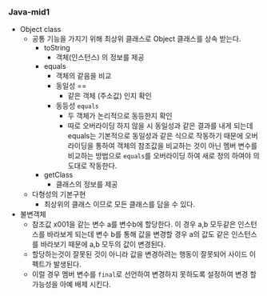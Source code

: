 ### Java-mid1
* Object class
  * 공통 기능을 가지기 위해 최상위 클래스로 Object 클래스를 상속 받는다.
    * toString
      * 객체(인스턴스) 의 정보를 제공 
    * equals
      * 객체의 같음을 비교
      * 동일성 ==
        * 같은 객체 (주소값) 인지 확인
      * 동등성 <code>equals</code>
        * 두 객체가 논리적으로 동등한지 확인
        * 따로 오버라이딩 하지 않을 시 동일성과 같은 결과를 내게 되는데 equals는 기본적으로 동일성과 같은 식으로 작동하기 때문에 오버라이딩을 통하여 객체의 참조값을 비교하는 것이 아닌 멤버 변수를 비교하는 방법으로 <code>equals</code>를 오버라이딩 하여 새로 정의 하여야 의도대로 작동한다.
    * getClass
      * 클래스의 정보를 제공
  * 다형성의 기본구현
    * 최상위의 클래스 이므로 모든 클래스를 담을 수 있다.
* 불변객체
  * 참조값 x001을 같는 변수 a를 변수b에 할당한다.
  이 경우 a,b 모두같은 인스턴스를 바라보게 되는데
  변수 b를 통해 값을 변경할 경우 a의 값도 같은 인스턴스를 바라보기 때문에 a,b 모두의 값이 변경된다.
  * 할당하는것이 잘못된 것이 아니라 값을 변경하려는 행동이 잘못되어 사이드 이펙트가 발생된다.
  * 이럴 경우 멤버 변수를 <code>final</code>로 선언하여 변경하지 못하도록 설정하여 변경 할 가능성을 아예 배제 시킨다.
